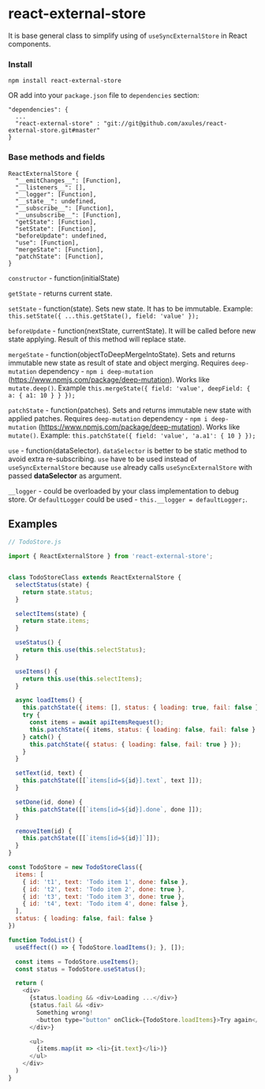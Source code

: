 # react-external-store

It is base general class to simplify using of `useSyncExternalStore` in React components.

### Install

```
npm install react-external-store
```

OR add into your `package.json` file to `dependencies` section:

```
"dependencies": {
  ...
  "react-external-store" : "git://git@github.com/axules/react-external-store.git#master"
}
```

### Base methods and fields

```
ReactExternalStore {
  "__emitChanges__": [Function],
  "__listeners__": [],
  "__logger": [Function],
  "__state__": undefined,
  "__subscribe__": [Function],
  "__unsubscribe__": [Function],
  "getState": [Function],
  "setState": [Function],
  "beforeUpdate": undefined,
  "use": [Function],
  "mergeState": [Function],
  "patchState": [Function],
}
```

`constructor` - function(initialState)

`getState` - returns current state.

`setState` - function(state). Sets new state. It has to be immutable. Example: `this.setState({ ...this.getState(), field: 'value' });`

`beforeUpdate` - function(nextState, currentState). It will be called before new state applying. Result of this method will replace state.

`mergeState` - function(objectToDeepMergeIntoState). Sets and returns immutable new state as result of state and object merging. Requires `deep-mutation` dependency - `npm i deep-mutation` (https://www.npmjs.com/package/deep-mutation). Works like `mutate.deep()`. Example `this.mergeState({ field: 'value', deepField: { a: { a1: 10 } } });`

`patchState` - function(patches). Sets and returns immutable new state with applied patches. Requires `deep-mutation` dependency - `npm i deep-mutation` (https://www.npmjs.com/package/deep-mutation). Works like `mutate()`. Example: `this.patchState({ field: 'value', 'a.a1': { 10 } });`

`use` - function(dataSelector). `dataSelector` is better to be static method to avoid extra re-subscribing. `use` have to be used instead of `useSyncExternalStore` because `use` already calls `useSyncExternalStore` with passed **dataSelector** as argument.

`__logger` - could be overloaded by your class implementation to debug store. Or `defaultLogger` could be used - `this.__logger = defaultLogger;`.

## Examples

```js
// TodoStore.js

import { ReactExternalStore } from 'react-external-store';


class TodoStoreClass extends ReactExternalStore {
  selectStatus(state) {
    return state.status;
  }

  selectItems(state) {
    return state.items;
  }

  useStatus() {
    return this.use(this.selectStatus);
  }

  useItems() {
    return this.use(this.selectItems);
  }

  async loadItems() {
    this.patchState({ items: [], status: { loading: true, fail: false } });
    try {
      const items = await apiItemsRequest();
      this.patchState({ items, status: { loading: false, fail: false } });
    } catch() {
      this.patchState({ status: { loading: false, fail: true } });
    }
  }

  setText(id, text) {
    this.patchState([[`items[id=${id}].text`, text ]]);
  }

  setDone(id, done) {
    this.patchState([[`items[id=${id}].done`, done ]]);
  }

  removeItem(id) {
    this.patchState([[`items[id=${id}]`]]);
  }
}

const TodoStore = new TodoStoreClass({
  items: [
    { id: 't1', text: 'Todo item 1', done: false },
    { id: 't2', text: 'Todo item 2', done: true },
    { id: 't3', text: 'Todo item 3', done: true },
    { id: 't4', text: 'Todo item 4', done: false },
  ],
  status: { loading: false, fail: false }
})

function TodoList() {
  useEffect(() => { TodoStore.loadItems(); }, []);

  const items = TodoStore.useItems();
  const status = TodoStore.useStatus();

  return (
    <div>
      {status.loading && <div>Loading ...</div>}
      {status.fail && <div>
        Something wrong!
        <button type="button" onClick={TodoStore.loadItems}>Try again</button>
      </div>}

      <ul>
        {items.map(it => <li>{it.text}</li>)}
      </ul>
    </div>
  )
}

```